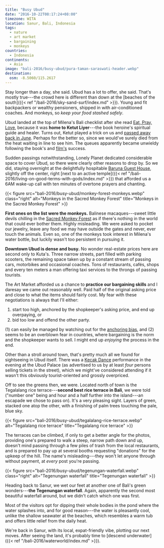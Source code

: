 ```yaml
---
title: "Busy Ubud"
date: "2016-10-22T08:17:24+08:00"
timezone: WITA
location: Sanur, Bali, Indonesia
tags:
  - nature
  - art market
  - bargaining
  - monkeys
countries:
  - Indonesia
continents:
  - Asia
image: "bali-2016/busy-ubud/pura-taman-saraswati-header.webp"
destination:
  osm: -8.5060/115.2617
---
```


Stay longer than a day, she said. Ubud has a lot to offer, she said. That's mostly true---the crowd here is different than down at the [beaches of the south]({{< ref "/bali-2016/sky-sand-surf/index.md" >}}). Young and fit backpackers or wealthy pensioners, shipped in with air-conditioned coaches. And monkeys, so _keep your food stashed safely_.

<!--more-->

Ubud landed at the top of Milena's Bali checklist after she read [Eat, Pray, Love](https://www.amazon.com/Eat-Pray-Love-10th-Anniversary-Everything-ebook/dp/B000PDYVVG/), because it was __home to Ketut Liyer__---the book heroine's spiritual guide and healer. Turns out, Ketut played a trick on us and [passed away back in June](https://coconuts.co/bali/lifestyle/ketut-liyer-balinese-medicine-man-featured-eat-pray-love-passes-away/). Perhaps for the better so, since we would've surely died from the heat waiting in line to see him. The queues apparently became unwieldy following the book's and [film's](https://www.imdb.com/title/tt0879870/) success.

Sudden passings notwithstanding, Lonely Planet dedicated considerable space to cover Ubud, so there were clearly other reasons to drop by. So we did, staying overnight at the delightfully hospitable [Baruna Guest House](https://www.booking.com/hotel/id/baruna-guest-house.en-gb.html), slightly off the center, right [next to an active temple]({{< ref "/bali-2016/living-on-good-terms-with-gods/index.md" >}}) that afforded us a 6AM wake-up call with ten minutes of overtone prayers and chanting.

{{< figure src="bali-2016/busy-ubud/monkey-forest-monkeys.webp" class="right" alt="Monkeys in the Sacred Monkey Forest" title="Monkeys in the Sacred Monkey Forest" >}}

__First ones on the list were the monkeys.__ Balinese macaques---sweet little devils chilling in the [Sacred Monkey Forest](https://monkeyforestubud.com/) as if there's nothing in the world that could ever bother them. Highly misleading. We were asked to pocket our jewelry, leave any food we may have outside the gates and never, ever touch the animals. Even so, one of the monkeys took interest in Milena's water bottle, but luckily wasn't too persistent in pursuing it.

__Downtown Ubud is dense and busy.__ No wonder real-estate prices here are second only to Kuta's. Three narrow streets, part filled with parking scooters, the remaining space taken up by a constant stream of passing cars, motorbikes and occasional coaches. Tons of restaurants, cafés, shops and every ten meters a man offering taxi services to the throngs of passing tourists.

The Art Market afforded us a chance to __practice our bargaining skills__ and I daresay we came out reasonably well. Paid half of the original asking price and close to what the items should fairly cost. My fear with these negotiations is always that I'll either:

1. start too high, anchored by the shopkeeper's asking price, and end up overpaying, or
2. bid too low and offend the other party.

(1) can easily be managed by watching out for the [anchoring bias](https://en.wikipedia.org/wiki/Anchoring), and (2) seems to be an overblown fear in countries, where bargaining is the norm and the shopkeeper wants to sell. I might end up _enjoying_ the process in the end.

Other than a stroll around town, that's pretty much all we found for sightseeing in Ubud itself. There was a [Kecak Dance](https://en.wikipedia.org/wiki/Kecak) performance in the evening at the Ubud Palace (as advertised to us by at least _four_ persons selling tickets in the street), which we might've considered attending if it wasn't this obviously tourist-oriented and grossly overpriced.

Off to see the greens then, we were. Located north of town is the Tegalalang rice terrace---__second best rice terrace in Bali__, we were told ("number one" being and hour and a half further into the island---an escapade we chose to pass on). It's a very pleasing sight. Layers of green, stacked one atop the other, with a finishing of palm trees touching the pale, blue sky.

{{< figure src="bali-2016/busy-ubud/tegalalang-rice-terrace.webp" alt="Tegalalang rice terrace" title="Tegalalang rice terrace" >}}

The terraces can be climbed, if only to get a better angle for the photos, providing one's prepared to walk a steep, narrow path down and up, doesn't mind passing through a few piles of trash from the local restaurants, and is prepared to pay up at several booths requesting "donations" for the upkeep of the hill. The name's misleading---they won't let anyone through without payment, at _every_ post you're passing.

{{< figure src="bali-2016/busy-ubud/tegenungan-waterfall.webp" class="right" alt="Tegenungan waterfall" title="Tegenungan waterfall" >}}

Heading back to Sanur, we wet our feet at another one of Bali's green wonders---__the Tegenungan waterfall__. Again, apparently the second most beautiful waterfall around, but we didn't catch which one was first.

Most of the visitors opt for dipping their whole bodies in the pond where the water splashes into, and for good reason---the water is pleasantly cool, unlike the shallow seawater at the beaches, which resembles a warm tub and offers little relief from the daily heat.

We're back in Sanur, with its local, expat-friendly vibe, plotting our next moves. After seeing the land, it's probably time to [descend underwater]({{< ref "/bali-2016/waterworld/index.md" >}}).
